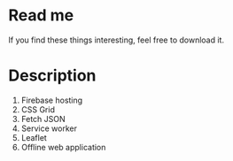 # Read me
If you find these things interesting, feel free to download it.

# Description

1. Firebase hosting
2. CSS Grid
3. Fetch JSON
4. Service worker
5. Leaflet
6. Offline web application
